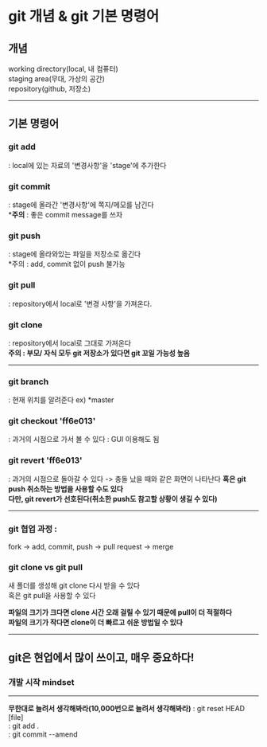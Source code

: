 # git 개념 & git 기본 명령어
## 개념
working directory(local, 내 컴퓨터)  
staging area(무대, 가상의 공간)  
repository(github, 저장소)

---
## 기본 명령어

### git add  
: local에 있는 자료의 '변경사항'을 'stage'에 추가한다

### git commit  
: stage에 올라간 '변경사항'에 쪽지/메모를 남긴다  
***주의** : 좋은 commit message를 쓰자

### git push  
: stage에 올라와있는 파일을 저장소로 옮긴다  
*주의 : add, commit 없이 push 불가능

### git pull  
: repository에서 local로 '변경 사항'을 가져온다.

### git clone
: repository에서 local로 그대로 가져온다  
**주의 : 부모/ 자식 모두 git 저장소가 있다면 git 꼬일 가능성 높음**

---

### git branch
: 현재 위치를 알려준다 ex) *master

### git checkout 'ff6e013'
: 과거의 시점으로 가서 볼 수 있다 : GUI 이용해도 됨

### git revert 'ff6e013'
: 과거의 시점으로 돌아갈 수 있다 -> 충돌 났을 때와 같은 화면이 나타난다
**혹은 git push 취소하는 방법을 사용할 수도 있다**  
**다만, git revert가 선호된다(취소한 push도 참고할 상황이 생길 수 있다)**

---
### git 협업 과정 :  
fork -> add, commit, push -> pull request -> merge

### git clone vs git pull
새 폴더를 생성해 git clone 다시 받을 수 있다  
혹은 git pull을 사용할 수 있다

**파일의 크기가 크다면 clone 시간 오래 걸릴 수 있기 때문에 pull이 더 적절하다**  
**파일의 크기가 작다면 clone이 더 빠르고 쉬운 방법일 수 있다**

---

## git은 현업에서 많이 쓰이고, 매우 중요하다!

### 개발 시작 mindset
---
**무한대로 늘려서 생각해봐라(10,000번으로 늘려서 생각해봐라)**
: git reset HEAD [file]  
: git add .  
: git commit --amend